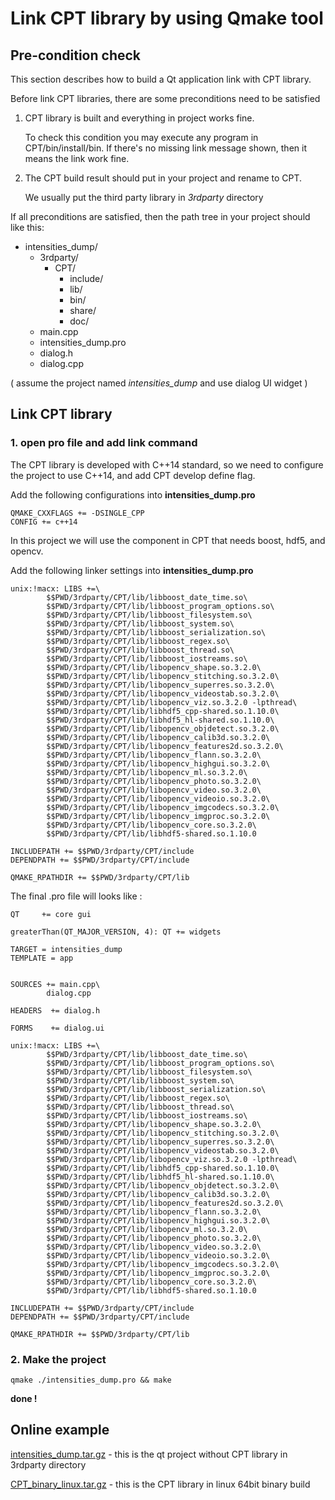 Link CPT library by using Qmake tool
===
## Pre-condition check
This section describes how to build a Qt application link with CPT library.

Before link CPT libraries, there are some preconditions need to be satisfied

1. CPT library is built and everything in project works fine.

    To check this condition you may execute any program in CPT/bin/install/bin. 
    If there's no missing link message shown, then it means the link work fine.

2. The CPT build result should put in your project and rename to CPT.
    
    We usually put the third party library in *3rdparty* directory
    
If all preconditions are satisfied, then the path tree in your project should like this: 

* intensities_dump/
    * 3rdparty/
        * CPT/
            * include/
            * lib/
            * bin/
            * share/
            * doc/
    * main.cpp
    * intensities_dump.pro
    * dialog.h
    * dialog.cpp

( assume the project named *intensities_dump* and use dialog UI widget )

## Link CPT library 

### 1. open pro file and add link command

The CPT library is developed with C\++14 standard, so we need to configure the project to use C\++14, and add CPT develop define flag.

Add the following configurations into **intensities_dump.pro**
```
QMAKE_CXXFLAGS += -DSINGLE_CPP 
CONFIG += c++14
```

In this project we will use the component in CPT that needs boost, hdf5, and opencv.

Add the following linker settings into **intensities_dump.pro**
```
unix:!macx: LIBS +=\
        $$PWD/3rdparty/CPT/lib/libboost_date_time.so\
        $$PWD/3rdparty/CPT/lib/libboost_program_options.so\
        $$PWD/3rdparty/CPT/lib/libboost_filesystem.so\
        $$PWD/3rdparty/CPT/lib/libboost_system.so\
        $$PWD/3rdparty/CPT/lib/libboost_serialization.so\
        $$PWD/3rdparty/CPT/lib/libboost_regex.so\
        $$PWD/3rdparty/CPT/lib/libboost_thread.so\
        $$PWD/3rdparty/CPT/lib/libboost_iostreams.so\
        $$PWD/3rdparty/CPT/lib/libopencv_shape.so.3.2.0\
        $$PWD/3rdparty/CPT/lib/libopencv_stitching.so.3.2.0\
        $$PWD/3rdparty/CPT/lib/libopencv_superres.so.3.2.0\
        $$PWD/3rdparty/CPT/lib/libopencv_videostab.so.3.2.0\
        $$PWD/3rdparty/CPT/lib/libopencv_viz.so.3.2.0 -lpthread\
        $$PWD/3rdparty/CPT/lib/libhdf5_cpp-shared.so.1.10.0\
        $$PWD/3rdparty/CPT/lib/libhdf5_hl-shared.so.1.10.0\
        $$PWD/3rdparty/CPT/lib/libopencv_objdetect.so.3.2.0\
        $$PWD/3rdparty/CPT/lib/libopencv_calib3d.so.3.2.0\
        $$PWD/3rdparty/CPT/lib/libopencv_features2d.so.3.2.0\
        $$PWD/3rdparty/CPT/lib/libopencv_flann.so.3.2.0\
        $$PWD/3rdparty/CPT/lib/libopencv_highgui.so.3.2.0\
        $$PWD/3rdparty/CPT/lib/libopencv_ml.so.3.2.0\
        $$PWD/3rdparty/CPT/lib/libopencv_photo.so.3.2.0\
        $$PWD/3rdparty/CPT/lib/libopencv_video.so.3.2.0\
        $$PWD/3rdparty/CPT/lib/libopencv_videoio.so.3.2.0\
        $$PWD/3rdparty/CPT/lib/libopencv_imgcodecs.so.3.2.0\
        $$PWD/3rdparty/CPT/lib/libopencv_imgproc.so.3.2.0\
        $$PWD/3rdparty/CPT/lib/libopencv_core.so.3.2.0\
        $$PWD/3rdparty/CPT/lib/libhdf5-shared.so.1.10.0
        
INCLUDEPATH += $$PWD/3rdparty/CPT/include
DEPENDPATH += $$PWD/3rdparty/CPT/include

QMAKE_RPATHDIR += $$PWD/3rdparty/CPT/lib
```
The final .pro file will looks like :
```
QT     += core gui

greaterThan(QT_MAJOR_VERSION, 4): QT += widgets

TARGET = intensities_dump
TEMPLATE = app


SOURCES += main.cpp\
        dialog.cpp

HEADERS  += dialog.h

FORMS    += dialog.ui

unix:!macx: LIBS +=\
        $$PWD/3rdparty/CPT/lib/libboost_date_time.so\
        $$PWD/3rdparty/CPT/lib/libboost_program_options.so\
        $$PWD/3rdparty/CPT/lib/libboost_filesystem.so\
        $$PWD/3rdparty/CPT/lib/libboost_system.so\
        $$PWD/3rdparty/CPT/lib/libboost_serialization.so\
        $$PWD/3rdparty/CPT/lib/libboost_regex.so\
        $$PWD/3rdparty/CPT/lib/libboost_thread.so\
        $$PWD/3rdparty/CPT/lib/libboost_iostreams.so\
        $$PWD/3rdparty/CPT/lib/libopencv_shape.so.3.2.0\
        $$PWD/3rdparty/CPT/lib/libopencv_stitching.so.3.2.0\
        $$PWD/3rdparty/CPT/lib/libopencv_superres.so.3.2.0\
        $$PWD/3rdparty/CPT/lib/libopencv_videostab.so.3.2.0\
        $$PWD/3rdparty/CPT/lib/libopencv_viz.so.3.2.0 -lpthread\
        $$PWD/3rdparty/CPT/lib/libhdf5_cpp-shared.so.1.10.0\
        $$PWD/3rdparty/CPT/lib/libhdf5_hl-shared.so.1.10.0\
        $$PWD/3rdparty/CPT/lib/libopencv_objdetect.so.3.2.0\
        $$PWD/3rdparty/CPT/lib/libopencv_calib3d.so.3.2.0\
        $$PWD/3rdparty/CPT/lib/libopencv_features2d.so.3.2.0\
        $$PWD/3rdparty/CPT/lib/libopencv_flann.so.3.2.0\
        $$PWD/3rdparty/CPT/lib/libopencv_highgui.so.3.2.0\
        $$PWD/3rdparty/CPT/lib/libopencv_ml.so.3.2.0\
        $$PWD/3rdparty/CPT/lib/libopencv_photo.so.3.2.0\
        $$PWD/3rdparty/CPT/lib/libopencv_video.so.3.2.0\
        $$PWD/3rdparty/CPT/lib/libopencv_videoio.so.3.2.0\
        $$PWD/3rdparty/CPT/lib/libopencv_imgcodecs.so.3.2.0\
        $$PWD/3rdparty/CPT/lib/libopencv_imgproc.so.3.2.0\
        $$PWD/3rdparty/CPT/lib/libopencv_core.so.3.2.0\
        $$PWD/3rdparty/CPT/lib/libhdf5-shared.so.1.10.0

INCLUDEPATH += $$PWD/3rdparty/CPT/include
DEPENDPATH += $$PWD/3rdparty/CPT/include

QMAKE_RPATHDIR += $$PWD/3rdparty/CPT/lib
```

### 2. Make the project
```
qmake ./intensities_dump.pro && make
```

**done !**

## Online example
[intensities_dump.tar.gz](http://60.250.196.14/Data/CPT_release/intensities_dump.tar.gz) - this is the qt project without CPT library in 3rdparty directory

[CPT_binary_linux.tar.gz](http://60.250.196.14/Data/CPT_release/CPT_binary_linux.tar.gz) - this is the CPT library in linux 64bit binary build
